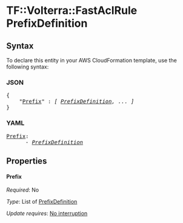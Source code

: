 # TF::Volterra::FastAclRule PrefixDefinition

## Syntax

To declare this entity in your AWS CloudFormation template, use the following syntax:

### JSON

<pre>
{
    "<a href="#prefix" title="Prefix">Prefix</a>" : <i>[ <a href="prefixdefinition.md">PrefixDefinition</a>, ... ]</i>
}
</pre>

### YAML

<pre>
<a href="#prefix" title="Prefix">Prefix</a>: <i>
      - <a href="prefixdefinition.md">PrefixDefinition</a></i>
</pre>

## Properties

#### Prefix

_Required_: No

_Type_: List of <a href="prefixdefinition.md">PrefixDefinition</a>

_Update requires_: [No interruption](https://docs.aws.amazon.com/AWSCloudFormation/latest/UserGuide/using-cfn-updating-stacks-update-behaviors.html#update-no-interrupt)


